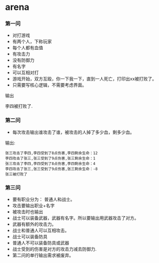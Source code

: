 # arena

### 第一问

* 对打游戏
* 有两个人，下称玩家
* 每个人都有血值
* 有攻击力
* 没有防御力
* 有名字
* 可以互相对打
* 游戏开始，双方互殴，你一下我一下，直到一人死亡，打印出xx被打败了。
* 只需要写核心逻辑，不需要考虑界面。

输出

   李四被打败了.

### 第二问

* 每次攻击输出谁攻击了谁，被攻击的人掉了多少血，剩多少血。

输出:

    张三攻击了李四,李四受到了8点伤害,李四剩余生命：12
    李四攻击了张三,张三受到了9点伤害,张三剩余生命：1
    张三攻击了李四,李四受到了8点伤害,李四剩余生命：4
    李四攻击了张三,张三受到了9点伤害,张三剩余生命：-8
    张三被打败了

### 第三问

* 要有职业分为： 普通人和战士。
* 攻击要输出职业+名字
* 被攻击时也输出
* 战士可以装备武器，武器有名字。所以要输出用武器攻击了对方。
* 武器有额外的攻击力。
* 战士和普通人可以互相攻击。
* 战士可以装备防具
* 普通人不可以装备防具或武器
* 战士受到的伤害是对方的攻击力减去防御力.
* 第二问的单行输出需求被废弃。
